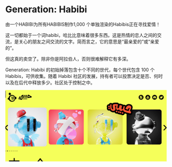 # Generation: Habibi

由一个HABIBI为所有HABIBIS制作1,000 个单独渲染的Habibis正在寻找爱情！

这一切都始于一个词habibi，哈比比意味着很多东西。这是热情的恋人之间的交流，是关心的朋友之间交流的文字。简而言之，它的意思是“最亲爱的”或“亲爱的”。

但这真的卖空了。除非你是阿拉伯人，否则很难解释它有多深。

Generation: Habibi 的初始掉落包含十个不同的世代，每个世代包含 100 个 Habibis，可供收集。随着 Habibi 社区的发展，持有者可以投票决定是否、何时以及在后代中释放多少。社区处于控制之中。



![nft](01.png)
